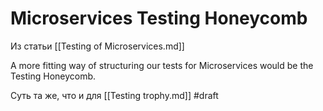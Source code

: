 # Microservices Testing Honeycomb

Из статьи [[Testing of Microservices.md]]

A more fitting way of structuring our tests for Microservices would be the Testing Honeycomb. 

Суть та же, что и для [[Testing trophy.md]]
#draft